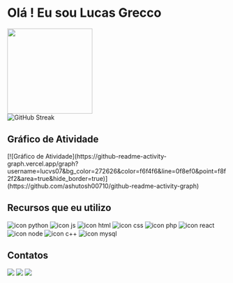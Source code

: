 <h1>Olá ! Eu sou Lucas Grecco</h1>
<div>
  <img style="display:flex" height="195px" src="https://github-readme-stats.vercel.app/api/top-langs/?username=lucvs07&layout=compact&langs_count=7&theme=nord"/>
  <img style="display:flex" src="https://streak-stats.demolab.com?user=lucvs07&theme=nord&border_radius=4&date_format=M%20j%5B%2C%20Y%5D" alt="GitHub Streak"/></a>
</div>
<h2>Gráfico de Atividade</h2>
[![Gráfico de Atividade](https://github-readme-activity-graph.vercel.app/graph?username=lucvs07&bg_color=272626&color=f6f4f6&line=0f8ef0&point=f8f2f2&area=true&hide_border=true)](https://github.com/ashutosh00710/github-readme-activity-graph)
<h2>Recursos que eu utilizo</h2>
  <div style="display: inline-block">
    <img align="center" alt="icon python" src="https://img.shields.io/badge/Python-3f76a5?style=for-the-badge&logo=python&logoColor=FFD43B" />
    <img align="center" alt="icon js" src="https://img.shields.io/badge/JavaScript-323330?style=for-the-badge&logo=javascript&logoColor=F7DF1E"/>
    <img align="center" alt="icon html" src="https://img.shields.io/badge/HTML5-E34F26?style=for-the-badge&logo=html5&logoColor=white"/>
    <img align="center" alt="icon css" src="https://img.shields.io/badge/CSS3-1572B6?style=for-the-badge&logo=css3&logoColor=white"/>
    <img align="center" alt="icon php" src="https://img.shields.io/badge/PHP-777BB4?style=for-the-badge&logo=php&logoColor=white"/>
    <img align="center" alt="icon react" src="https://img.shields.io/badge/React-20232A?style=for-the-badge&logo=react&logoColor=61DAFB" />
    <img align="center" alt="icon node" src="https://img.shields.io/badge/Node%20js-339933?style=for-the-badge&logo=nodedotjs&logoColor=white"/>
    <img align="center" alt="icon c++" src="https://img.shields.io/badge/C%2B%2B-00599C?style=for-the-badge&logo=c%2B%2B&logoColor=white"/>
    <img align="center" alt="icon mysql" src="https://img.shields.io/badge/MySQL-005C84?style=for-the-badge&logo=mysql&logoColor=white"/>
  </div>  
<h2>Contatos</h2>
<div style="display: inline-block">
  <a href = "mailto:lucas.rgrecco@gmail.com"><img src="https://img.shields.io/badge/Gmail-D14836?style=for-the-badge&logo=gmail&logoColor=white" target="_blank"></a>
  <a href="https://www.linkedin.com/in/lucas-rodrigues-grecco-689b08216/" target="_blank"><img src="https://img.shields.io/badge/-LinkedIn-%230077B5?style=for-the-badge&logo=linkedin&logoColor=white" target="_blank"></a>
  <a href="https://www.hackerrank.com/profile/lucas_rgrecco" target="_blank"><img src="https://img.shields.io/badge/-Hackerrank-2EC866?style=for-the-badge&logo=HackerRank&logoColor=white" target="_blank"></a> 
</div>
